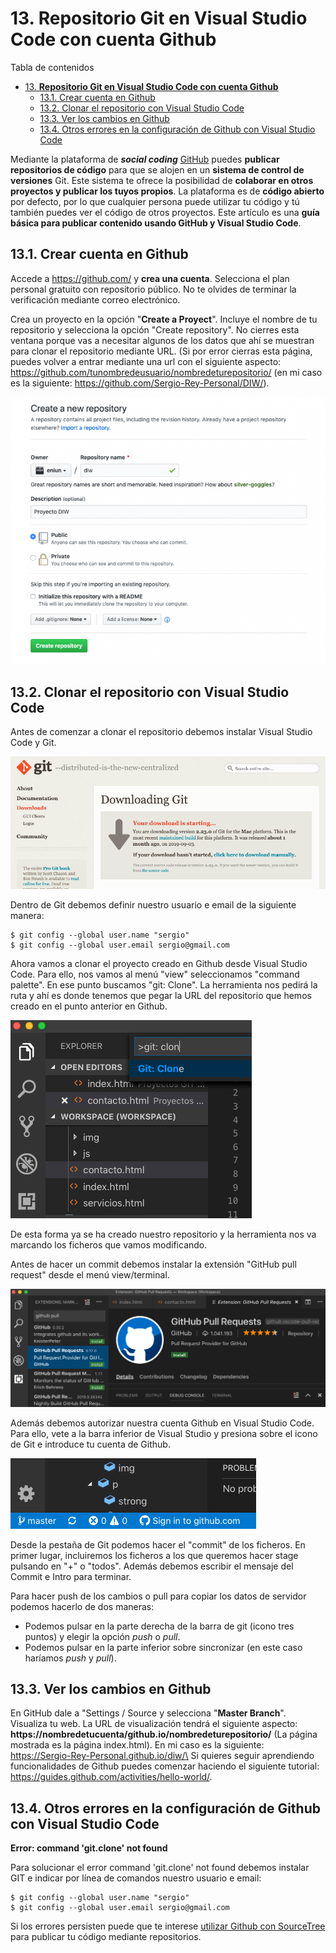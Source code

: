 # 13. **Repositorio Git en Visual Studio Code con cuenta Github**

Tabla de contenidos

- [13. **Repositorio Git en Visual Studio Code con cuenta Github**](#13-repositorio-git-en-visual-studio-code-con-cuenta-github)
  - [13.1. Crear cuenta en Github](#131-crear-cuenta-en-github)
  - [13.2. Clonar el repositorio con Visual Studio Code](#132-clonar-el-repositorio-con-visual-studio-code)
  - [13.3. Ver los cambios en Github](#133-ver-los-cambios-en-github)
  - [13.4. Otros errores en la configuración de Github con Visual Studio Code](#134-otros-errores-en-la-configuración-de-github-con-visual-studio-code)

Mediante la plataforma de ***social coding*** [GitHub](https://github.com/) puedes **publicar repositorios de código** para que se alojen en un **sistema de control de versiones** Git. Este sistema te ofrece la posibilidad de **colaborar en otros proyectos y publicar los tuyos propios**. La plataforma es de **código abierto** por defecto, por lo que cualquier persona puede utilizar tu código y tú también puedes ver el código de otros proyectos. Este artículo es una **guía básica para publicar contenido usando GitHub y Visual Studio Code**.

## 13.1. Crear cuenta en Github

Accede a <https://github.com/> y **crea una cuenta**. Selecciona el plan personal gratuito con repositorio público. No te olvides de terminar la verificación mediante correo electrónico.

Crea un proyecto en la opción "**Create a Proyect**". Incluye el nombre de tu repositorio y selecciona la opción "Create repository". No cierres esta ventana porque vas a necesitar algunos de los datos que ahí se muestran para clonar el repositorio mediante URL. (Si por error cierras esta página, puedes volver a entrar mediante una url con el siguiente aspecto: https://github.com/tunombredeusuario/nombredeturepositorio/ (en mi caso es la siguiente: https://github.com/Sergio-Rey-Personal/DIW/).

![Crear nuevo repositorio git](img/Crear-nuevo-repositorio-git.png)

## 13.2. Clonar el repositorio con Visual Studio Code

Antes de comenzar a clonar el repositorio debemos instalar Visual Studio Code y Git.

![Git](img/Descargar-Git.png)

Dentro de Git debemos definir nuestro usuario e email de la siguiente manera:

```
$ git config --global user.name "sergio"
$ git config --global user.email sergio@gmail.com
```

Ahora vamos a clonar el proyecto creado en Github desde Visual Studio Code. Para ello, nos vamos al menú "view" seleccionamos "command palette". En ese punto buscamos "git: Clone". La herramienta nos pedirá la ruta y ahí es donde tenemos que pegar la URL del repositorio que hemos creado en el punto anterior en Github.

![Clonar repositorio en Visual Studio Code](img/Clonar-repositorio-desde-Visual-studio-code.png)

De esta forma ya se ha creado nuestro repositorio y la herramienta nos va marcando los ficheros que vamos modificando.

Antes de hacer un commit debemos instalar la extensión "GitHub pull request" desde el menú view/terminal.

![github pull request extension](img/github-pull-request-extension.png)

Además debemos autorizar nuestra cuenta Github en Visual Studio Code. Para ello, vete a la barra inferior de Visual Studio y presiona sobre el icono de Git e introduce tu cuenta de Github.

![cuenta github en Visual Studio Code](img/cuenta-github-en-Visual-Studio-Code.png)

Desde la pestaña de Git podemos hacer el "commit" de los ficheros. En primer lugar, incluiremos los ficheros a los que queremos hacer stage pulsando en "+" o "todos". Además debemos escribir el mensaje del Commit e Intro para terminar. 

Para hacer push de los cambios o pull para copiar los datos de servidor podemos hacerlo de dos maneras:

-   Podemos pulsar en la parte derecha de la barra de git (icono tres puntos) y elegir la opción *push* o *pull*.
-   Podemos pulsar en la parte inferior sobre sincronizar (en este caso haríamos *push* y *pull*).

## 13.3. Ver los cambios en Github


En GitHub dale a "Settings / Source y selecciona "**Master Branch**".\
Visualiza tu web. La URL de visualización tendrá el siguiente aspecto: **https://nombredetucuenta/github.io/nombredeturepositorio/** (La página mostrada es la página index.html). En mi caso es la siguiente: https://Sergio-Rey-Personal.github.io/diw/\
Si quieres seguir aprendiendo funcionalidades de Github puedes comenzar haciendo el siguiente tutorial: <https://guides.github.com/activities/hello-world/>.

## 13.4. Otros errores en la configuración de Github con Visual Studio Code

**Error: command 'git.clone' not found**

Para solucionar el error command 'git.clone' not found debemos instalar GIT e indicar por línea de comandos nuestro usuario e email:

```
$ git config --global user.name "sergio"
$ git config --global user.email sergio@gmail.com
```

Si los errores persisten puede que te interese [utilizar Github con SourceTree](https://github.com/Sergio-Rey-Personal/DIW/blob/master/UD03_Disenyo_y_maquetacion_web_con_HTML5_y_CSS3/UD03_12_ComoUsarGithubySourceTreeParaPublicarContenido.md) para publicar tu código mediante repositorios.